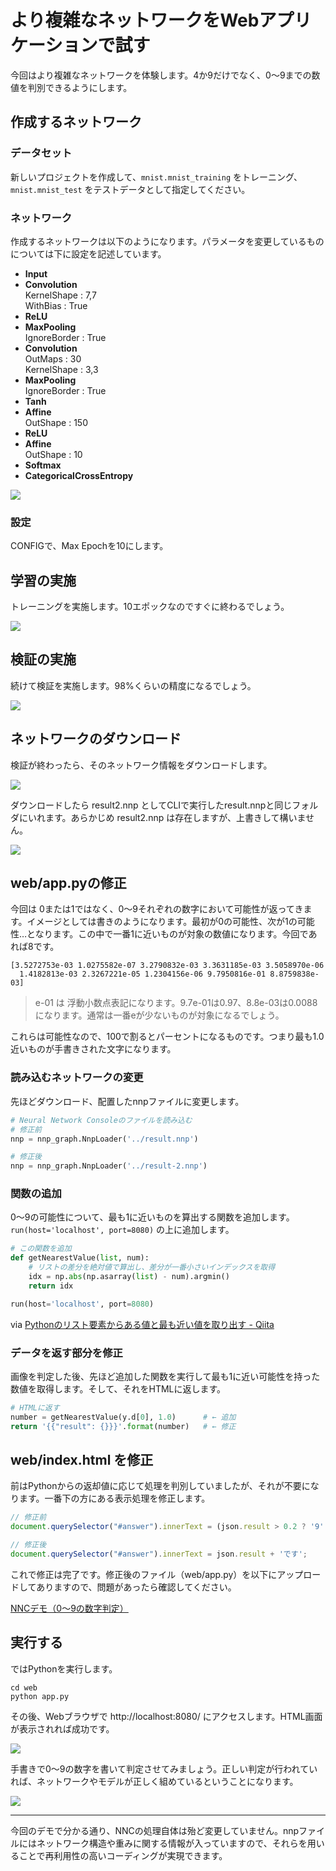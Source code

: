 # より複雑なネットワークをWebアプリケーションで試す

今回はより複雑なネットワークを体験します。4か9だけでなく、0〜9までの数値を判別できるようにします。

## 作成するネットワーク

### データセット

新しいプロジェクトを作成して、`mnist.mnist_training` をトレーニング、 `mnist.mnist_test` をテストデータとして指定してください。

### ネットワーク

作成するネットワークは以下のようになります。パラメータを変更しているものについては下に設定を記述しています。

- **Input**
- **Convolution**  
KernelShape : 7,7  
WithBias : True
- **ReLU**
- **MaxPooling**  
IgnoreBorder : True
- **Convolution**  
OutMaps : 30  
KernelShape : 3,3
- **MaxPooling**  
IgnoreBorder : True
- **Tanh**
- **Affine**  
OutShape : 150
- **ReLU**
- **Affine**  
OutShape : 10
- **Softmax**
- **CategoricalCrossEntropy**

![](images/nnc-handson-38.png)

### 設定

CONFIGで、Max Epochを10にします。

## 学習の実施

トレーニングを実施します。10エポックなのですぐに終わるでしょう。

![](images/nnc-handson-37.png)

## 検証の実施

続けて検証を実施します。98%くらいの精度になるでしょう。

![](images/nnc-handson-42.png)

## ネットワークのダウンロード

検証が終わったら、そのネットワーク情報をダウンロードします。

![](images/nnc-handson-43.png)

ダウンロードしたら result2.nnp としてCLIで実行したresult.nnpと同じフォルダにいれます。あらかじめ result2.nnp は存在しますが、上書きして構いません。

![](images/nnc-handson-39.png)

## web/app.pyの修正

今回は 0または1ではなく、0〜9それぞれの数字において可能性が返ってきます。イメージとしては書きのようになります。最初が0の可能性、次が1の可能性…となります。この中で一番1に近いものが対象の数値になります。今回であれば8です。

```
[3.5272753e-03 1.0275582e-07 3.2790832e-03 3.3631185e-03 3.5058970e-06
  1.4182813e-03 2.3267221e-05 1.2304156e-06 9.7950816e-01 8.8759838e-03]
```

> e-01 は 浮動小数点表記になります。9.7e-01は0.97、8.8e-03は0.0088になります。通常は一番eが少ないものが対象になるでしょう。

これらは可能性なので、100で割るとパーセントになるものです。つまり最も1.0近いものが手書きされた文字になります。

### 読み込むネットワークの変更

先ほどダウンロード、配置したnnpファイルに変更します。

```py
# Neural Network Consoleのファイルを読み込む
# 修正前
nnp = nnp_graph.NnpLoader('../result.nnp')

# 修正後
nnp = nnp_graph.NnpLoader('../result-2.nnp')
```

### 関数の追加

0〜9の可能性について、最も1に近いものを算出する関数を追加します。 `run(host='localhost', port=8080)` の上に追加します。

```py
# この関数を追加
def getNearestValue(list, num):
    # リストの差分を絶対値で算出し、差分が一番小さいインデックスを取得
    idx = np.abs(np.asarray(list) - num).argmin()
    return idx

run(host='localhost', port=8080)
```

via [Pythonのリスト要素からある値と最も近い値を取り出す - Qiita](https://qiita.com/icchi_h/items/fc0df3abb02b51f81657)

### データを返す部分を修正

画像を判定した後、先ほど追加した関数を実行して最も1に近い可能性を持った数値を取得します。そして、それをHTMLに返します。

```py
# HTMLに返す
number = getNearestValue(y.d[0], 1.0)      # ← 追加
return '{{"result": {}}}'.format(number)   # ← 修正
```

## web/index.html を修正

前はPythonからの返却値に応じて処理を判別していましたが、それが不要になります。一番下の方にある表示処理を修正します。

```js
// 修正前
document.querySelector("#answer").innerText = (json.result > 0.2 ? '9' : '4') + 'です';

// 修正後
document.querySelector("#answer").innerText = json.result + 'です';
```

これで修正は完了です。修正後のファイル（web/app.py）を以下にアップロードしてありますので、問題があったら確認してください。

[NNCデモ（0〜9の数字判定）](https://gist.github.com/goofmint/566f81d42eab265acaa4283adac53b58)

## 実行する

ではPythonを実行します。

```
cd web
python app.py
```

その後、Webブラウザで http://localhost:8080/ にアクセスします。HTML画面が表示されれば成功です。

![](images/nnc-handson-44.png)

手書きで0〜9の数字を書いて判定させてみましょう。正しい判定が行われていれば、ネットワークやモデルが正しく組めているということになります。

![](images/nnc-handson-45.png)

----

今回のデモで分かる通り、NNCの処理自体は殆ど変更していません。nnpファイルにはネットワーク構造や重みに関する情報が入っていますので、それらを用いることで再利用性の高いコーディングが実現できます。

